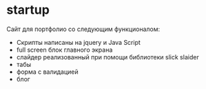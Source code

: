 # startup

Сайт для портфолио со следующим функционалом:
- Скрипты написаны на jquery и Java Script
- full screen блок главного экрана
- слайдер реализованный при помощи библиотеки slick slaider
- табы 
- форма с валидацией
- блог 


